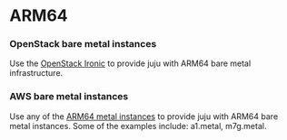 # ARM64

### OpenStack bare metal instances

Use the [OpenStack Ironic](https://www.openstack.org/use-cases/bare-metal/) to provide juju with
ARM64 bare metal infrastructure.

### AWS bare metal instances

Use any of the [ARM64 metal instances](https://aws.amazon.com/ec2/instance-types/) to provide juju
with ARM64 bare metal instances. Some of the examples include: a1.metal, m7g.metal.
